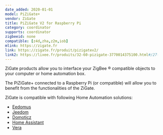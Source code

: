 ```yaml
---
date_added: 2020-01-01
model: PiZiGate+
vendor: ZiGate
title: PiZiGate V2 for Raspberry Pi
category: coordinator
supports: coordinator
zigbeeid: none
compatible: [z4d,zha,z2m,iob]
mlink: https://zigate.fr
link: https://zigate.fr/produit/pizigatev2/
link2: https://lixee.fr/produits/32-60-pizigate-3770014375100.html#/27-antenneexterne-non
---
```

ZiGate products allow you to interface your ZigBee ® compatible objects to your computer or home automation box.

The PiZiGate+ connected to a Raspberry Pi (or compatible) will allow you to benefit from the functionalities of the ZiGate.

ZiGate is compatible with following Home Automation solutions:
* [Eedomus](https://doc.eedomus.com/view/Eedomus_et_Zigate)
* [Jeedom](https://github.com/doudz/zigate)
* [Domoticz](https://www.domoticz.com/wiki/Zigate)
* [Home Assistant](https://community.home-assistant.io/search?q=zigate)
* [Vera](https://github.com/vosmont/Vera-Plugin-ZiGateGateway)
